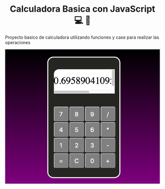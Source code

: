<h1 align="center"> Calculadora Basica con JavaScript 💻 📱</h1>

<p>Proyecto basico de calculadora utilizando funciones y case para
realizar las operaciones</p>

<img src="https://github.com/iDvloper/calculadoraWeb/blob/master/img/viewCalculadora.png" align="center">
